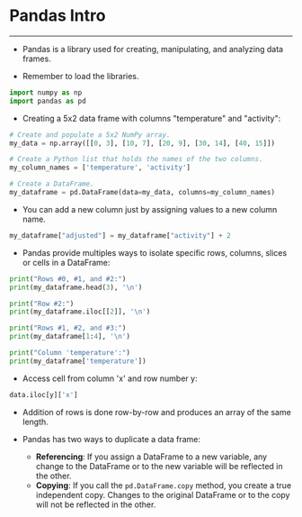 # Pandas Intro
---

* Pandas is a library used for creating, manipulating, and analyzing data frames.

* Remember to load the libraries.

``` python
import numpy as np
import pandas as pd
```

* Creating a 5x2 data frame with columns "temperature" and "activity":

``` python
# Create and populate a 5x2 NumPy array.
my_data = np.array([[0, 3], [10, 7], [20, 9], [30, 14], [40, 15]])

# Create a Python list that holds the names of the two columns.
my_column_names = ['temperature', 'activity']

# Create a DataFrame.
my_dataframe = pd.DataFrame(data=my_data, columns=my_column_names)
```

* You can add a new column just by assigning values to a new column name.

``` python
my_dataframe["adjusted"] = my_dataframe["activity"] + 2
```

* Pandas provide multiples ways to isolate specific rows, columns, slices or cells in a DataFrame:

``` python
print("Rows #0, #1, and #2:")
print(my_dataframe.head(3), '\n')

print("Row #2:")
print(my_dataframe.iloc[[2]], '\n')

print("Rows #1, #2, and #3:")
print(my_dataframe[1:4], '\n')

print("Column 'temperature':")
print(my_dataframe['temperature'])
```

* Access cell from column 'x' and row number y:

``` python
data.iloc[y]['x']
```

* Addition of rows is done row-by-row and produces an array of the same length.

* Pandas has two ways to duplicate a data frame:
	* __Referencing__: If you assign a DataFrame to a new variable, any change to the DataFrame or to the new variable will be reflected in the other. 
	* __Copying__: If you call the ```pd.DataFrame.copy``` method, you create a true independent copy. Changes to the original DataFrame or to the copy will not be reflected in the other.

 
